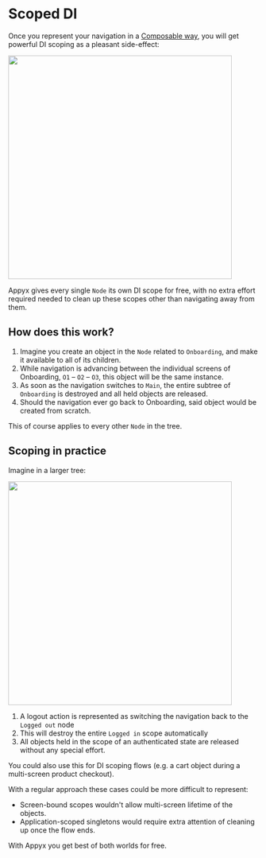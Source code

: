 # Scoped DI

Once you represent your navigation in a [Composable way](../concepts/composable-navigation.md), you will get powerful DI scoping as a pleasant side-effect:

<img src="https://i.imgur.com/hKvOs3w.gif" width="450">

Appyx gives every single `Node` its own DI scope for free, with no extra effort required needed to clean up these scopes other than navigating away from them.


## How does this work?

1. Imagine you create an object in the `Node` related to `Onboarding`, and make it available to all of its children.
2. While navigation is advancing between the individual screens of Onboarding, `O1` – `O2` – `O3`, this object will be the same instance.
3. As soon as the navigation switches to `Main`, the entire subtree of `Onboarding` is destroyed and all held objects are released.
4. Should the navigation ever go back to Onboarding, said object would be created from scratch.

This of course applies to every other `Node` in the tree.

## Scoping in practice

Imagine in a larger tree:

<img src="https://i.imgur.com/jkZQJBC.png" width="450">

1. A logout action is represented as switching the navigation back to the `Logged out` node
2. This will destroy the entire `Logged in` scope automatically 
3. All objects held in the scope of an authenticated state are released without any special effort.

You could also use this for DI scoping flows (e.g. a cart object during a multi-screen product checkout). 

With a regular approach these cases could be more difficult to represent:

- Screen-bound scopes wouldn't allow multi-screen lifetime of the objects.
- Application-scoped singletons would require extra attention of cleaning up once the flow ends.

With Appyx you get best of both worlds for free.


